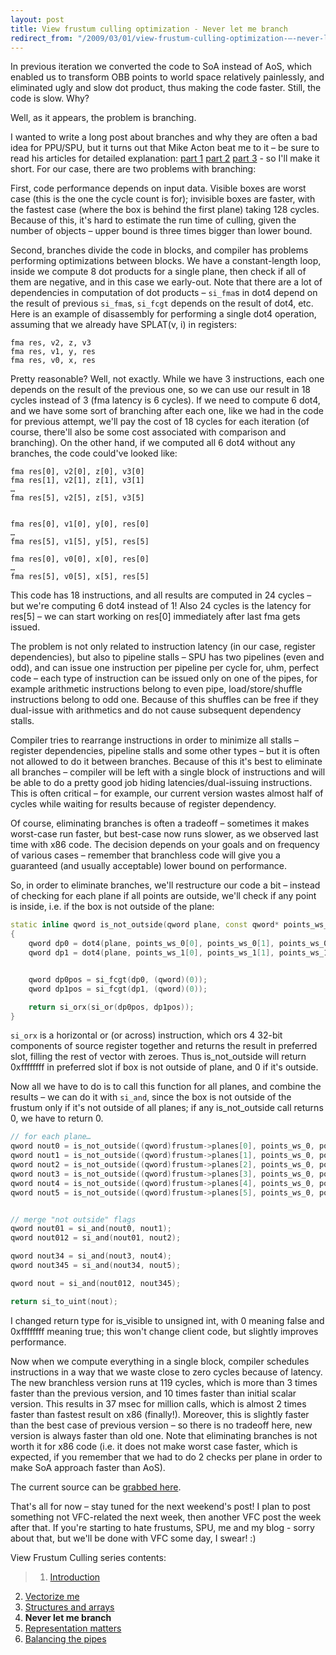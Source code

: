 ```yaml
---
layout: post
title: View frustum culling optimization - Never let me branch
redirect_from: "/2009/03/01/view-frustum-culling-optimization-–-never-let-me-branch/"
---
```


In previous iteration we converted the code to SoA instead of AoS, which enabled us to transform OBB points to world space relatively painlessly, and eliminated ugly and slow dot product, thus making the code faster. Still, the code is slow. Why?

Well, as it appears, the problem is branching.

I wanted to write a long post about branches and why they are often a bad idea for PPU/SPU, but it turns out that Mike Acton beat me to it – be sure to read his articles for detailed explanation: [part 1](http://www.cellperformance.com/articles/2006/07/tutorial_branch_elimination_pa.html) [part 2](http://www.cellperformance.com/articles/2006/04/background_on_branching.html) [part 3](http://www.cellperformance.com/articles/2006/04/benefits_to_branch_elimination.html) - so I'll make it short. For our case, there are two problems with branching:

First, code performance depends on input data. Visible boxes are worst case (this is the one the cycle count is for); invisible boxes are faster, with the fastest case (where the box is behind the first plane) taking 128 cycles. Because of this, it's hard to estimate the run time of culling, given the number of objects – upper bound is three times bigger than lower bound.

Second, branches divide the code in blocks, and compiler has problems performing optimizations between blocks. We have a constant-length loop, inside we compute 8 dot products for a single plane, then check if all of them are negative, and in this case we early-out. Note that there are a lot of dependencies in computation of dot products – `si_fma`s in dot4 depend on the result of previous `si_fma`s, `si_fcgt` depends on the result of dot4, etc. Here is an example of disassembly for performing a single dot4 operation, assuming that we already have SPLAT(v, i) in registers:

```
fma res, v2, z, v3
fma res, v1, y, res
fma res, v0, x, res
```

Pretty reasonable? Well, not exactly. While we have 3 instructions, each one depends on the result of the previous one, so we can use our result in 18 cycles instead of 3 (fma latency is 6 cycles). If we need to compute 6 dot4, and we have some sort of branching after each one, like we had in the code for previous attempt, we'll pay the cost of 18 cycles for each iteration (of course, there'll also be some cost associated with comparison and branching). On the other hand, if we computed all 6 dot4 without any branches, the code could've looked like:

```
fma res[0], v2[0], z[0], v3[0]
fma res[1], v2[1], z[1], v3[1]
…
fma res[5], v2[5], z[5], v3[5]


fma res[0], v1[0], y[0], res[0]
…
fma res[5], v1[5], y[5], res[5]

fma res[0], v0[0], x[0], res[0]
…
fma res[5], v0[5], x[5], res[5]
```

This code has 18 instructions, and all results are computed in 24 cycles – but we're computing 6 dot4 instead of 1! Also 24 cycles is the latency for res[5] – we can start working on res[0] immediately after last fma gets issued.

The problem is not only related to instruction latency (in our case, register dependencies), but also to pipeline stalls – SPU has two pipelines (even and odd), and can issue one instruction per pipeline per cycle for, uhm, perfect code – each type of instruction can be issued only on one of the pipes, for example arithmetic instructions belong to even pipe, load/store/shuffle instructions belong to odd one. Because of this shuffles can be free if they dual-issue with arithmetics and do not cause subsequent dependency stalls.

Compiler tries to rearrange instructions in order to minimize all stalls – register dependencies, pipeline stalls and some other types – but it is often not allowed to do it between branches. Because of this it's best to eliminate all branches – compiler will be left with a single block of instructions and will be able to do a pretty good job hiding latencies/dual-issuing instructions. This is often critical – for example, our current version wastes almost half of cycles while waiting for results because of register dependency.

Of course, eliminating branches is often a tradeoff – sometimes it makes worst-case run faster, but best-case now runs slower, as we observed last time with x86 code. The decision depends on your goals and on frequency of various cases – remember that branchless code will give you a guaranteed (and usually acceptable) lower bound on performance.

So, in order to eliminate branches, we'll restructure our code a bit – instead of checking for each plane if all points are outside, we'll check if any point is inside, i.e. if the box is not outside of the plane:

```cpp
static inline qword is_not_outside(qword plane, const qword* points_ws_0, const qword* points_ws_1)
{
    qword dp0 = dot4(plane, points_ws_0[0], points_ws_0[1], points_ws_0[2]);
    qword dp1 = dot4(plane, points_ws_1[0], points_ws_1[1], points_ws_1[2]);


    qword dp0pos = si_fcgt(dp0, (qword)(0));
    qword dp1pos = si_fcgt(dp1, (qword)(0));

    return si_orx(si_or(dp0pos, dp1pos));
}
```

`si_orx` is a horizontal or (or across) instruction, which ors 4 32-bit components of source register together and returns the result in preferred slot, filling the rest of vector with zeroes. Thus is_not_outside will return 0xffffffff in preferred slot if box is not outside of plane, and 0 if it's outside.

Now all we have to do is to call this function for all planes, and combine the results – we can do it with `si_and`, since the box is not outside of the frustum only if it's not outside of all planes; if any is_not_outside call returns 0, we have to return 0.

```cpp
// for each plane…
qword nout0 = is_not_outside((qword)frustum->planes[0], points_ws_0, points_ws_1);
qword nout1 = is_not_outside((qword)frustum->planes[1], points_ws_0, points_ws_1);
qword nout2 = is_not_outside((qword)frustum->planes[2], points_ws_0, points_ws_1);
qword nout3 = is_not_outside((qword)frustum->planes[3], points_ws_0, points_ws_1);
qword nout4 = is_not_outside((qword)frustum->planes[4], points_ws_0, points_ws_1);
qword nout5 = is_not_outside((qword)frustum->planes[5], points_ws_0, points_ws_1);


// merge "not outside" flags
qword nout01 = si_and(nout0, nout1); 
qword nout012 = si_and(nout01, nout2); 

qword nout34 = si_and(nout3, nout4); 
qword nout345 = si_and(nout34, nout5); 

qword nout = si_and(nout012, nout345);

return si_to_uint(nout);
```

I changed return type for is_visible to unsigned int, with 0 meaning false and 0xffffffff meaning true; this won't change client code, but slightly improves performance.

Now when we compute everything in a single block, compiler schedules instructions in a way that we waste close to zero cycles because of latency. The new branchless version runs at 119 cycles, which is more than 3 times faster than the previous version, and 10 times faster than initial scalar version. This results in 37 msec for million calls, which is almost 2 times faster than fastest result on x86 (finally!). Moreover, this is slightly faster than the best case of previous version – so there is no tradeoff here, new version is always faster than old one. Note that eliminating branches is not worth it for x86 code (i.e. it does not make worst case faster, which is expected, if you remember that we had to do 2 checks per plane in order to make SoA approach faster than AoS).

The current source can be [grabbed here](https://gist.github.com/zeux/9707c36deb26e8297e28).

That's all for now – stay tuned for the next weekend's post! I plan to post something not VFC-related the next week, then another VFC post the week after that. If you're starting to hate frustums, SPU, me and my blog - sorry about that, but we'll be done with VFC some day, I swear! :)

View Frustum Culling series contents:

>1. [Introduction](/2009/01/31/view-frustum-culling-optimization-introduction/)
2. [Vectorize me](/2009/02/08/view-frustum-culling-optimization-vectorize-me/)
3. [Structures and arrays](/2009/02/15/view-frustum-culling-optimization-structures-and-arrays/)
4. **Never let me branch**
5. [Representation matters](/2009/03/15/view-frustum-culling-optimization-representation-matters/)
6. [Balancing the pipes](/2010/09/11/view-frustum-culling-optimization-balancing-the-pipes/)